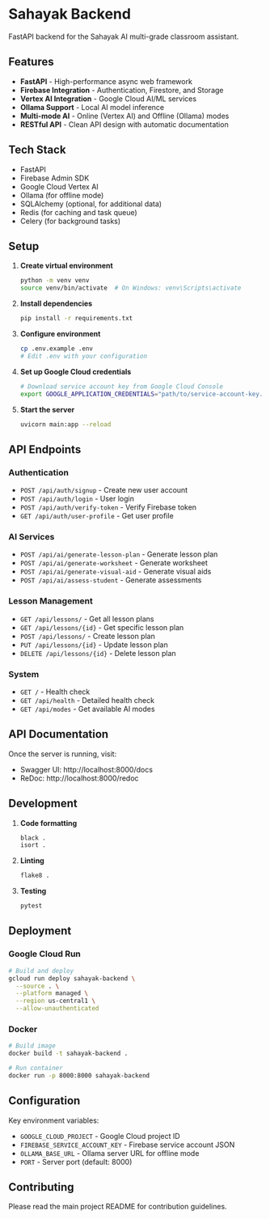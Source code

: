 # Sahayak Backend

FastAPI backend for the Sahayak AI multi-grade classroom assistant.

## Features

- **FastAPI** - High-performance async web framework
- **Firebase Integration** - Authentication, Firestore, and Storage
- **Vertex AI Integration** - Google Cloud AI/ML services
- **Ollama Support** - Local AI model inference
- **Multi-mode AI** - Online (Vertex AI) and Offline (Ollama) modes
- **RESTful API** - Clean API design with automatic documentation

## Tech Stack

- FastAPI
- Firebase Admin SDK
- Google Cloud Vertex AI
- Ollama (for offline mode)
- SQLAlchemy (optional, for additional data)
- Redis (for caching and task queue)
- Celery (for background tasks)

## Setup

1. **Create virtual environment**
   ```bash
   python -m venv venv
   source venv/bin/activate  # On Windows: venv\Scripts\activate
   ```

2. **Install dependencies**
   ```bash
   pip install -r requirements.txt
   ```

3. **Configure environment**
   ```bash
   cp .env.example .env
   # Edit .env with your configuration
   ```

4. **Set up Google Cloud credentials**
   ```bash
   # Download service account key from Google Cloud Console
   export GOOGLE_APPLICATION_CREDENTIALS="path/to/service-account-key.json"
   ```

5. **Start the server**
   ```bash
   uvicorn main:app --reload
   ```

## API Endpoints

### Authentication
- `POST /api/auth/signup` - Create new user account
- `POST /api/auth/login` - User login
- `POST /api/auth/verify-token` - Verify Firebase token
- `GET /api/auth/user-profile` - Get user profile

### AI Services
- `POST /api/ai/generate-lesson-plan` - Generate lesson plan
- `POST /api/ai/generate-worksheet` - Generate worksheet
- `POST /api/ai/generate-visual-aid` - Generate visual aids
- `POST /api/ai/assess-student` - Generate assessments

### Lesson Management
- `GET /api/lessons/` - Get all lesson plans
- `GET /api/lessons/{id}` - Get specific lesson plan
- `POST /api/lessons/` - Create lesson plan
- `PUT /api/lessons/{id}` - Update lesson plan
- `DELETE /api/lessons/{id}` - Delete lesson plan

### System
- `GET /` - Health check
- `GET /api/health` - Detailed health check
- `GET /api/modes` - Get available AI modes

## API Documentation

Once the server is running, visit:
- Swagger UI: http://localhost:8000/docs
- ReDoc: http://localhost:8000/redoc

## Development

1. **Code formatting**
   ```bash
   black .
   isort .
   ```

2. **Linting**
   ```bash
   flake8 .
   ```

3. **Testing**
   ```bash
   pytest
   ```

## Deployment

### Google Cloud Run
```bash
# Build and deploy
gcloud run deploy sahayak-backend \
  --source . \
  --platform managed \
  --region us-central1 \
  --allow-unauthenticated
```

### Docker
```bash
# Build image
docker build -t sahayak-backend .

# Run container
docker run -p 8000:8000 sahayak-backend
```

## Configuration

Key environment variables:
- `GOOGLE_CLOUD_PROJECT` - Google Cloud project ID
- `FIREBASE_SERVICE_ACCOUNT_KEY` - Firebase service account JSON
- `OLLAMA_BASE_URL` - Ollama server URL for offline mode
- `PORT` - Server port (default: 8000)

## Contributing

Please read the main project README for contribution guidelines.
